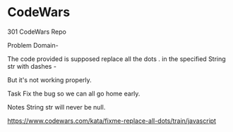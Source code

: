 # CodeWars
301 CodeWars Repo

Problem Domain-

The code provided is supposed replace all the dots . in the specified String str with dashes -

But it's not working properly.

Task
Fix the bug so we can all go home early.

Notes
String str will never be null.

https://www.codewars.com/kata/fixme-replace-all-dots/train/javascript
